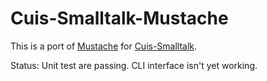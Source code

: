 # Cuis-Smalltalk-Mustache
This is a port of [Mustache](https://github.com/noha/mustache) for [Cuis-Smalltalk](https://github.com/Cuis-Smalltalk/Cuis-Smalltalk-Dev).

Status: Unit test are passing. CLI interface isn't yet working.
